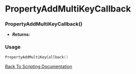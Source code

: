 # PropertyAddMultiKeyCallback

### PropertyAddMultiKeyCallback()
- ***Returns:*** 

### Usage

```Lua
PropertyAddMultiKeyCallback()
```


[Back To Scripting Documentation](../README.md)
